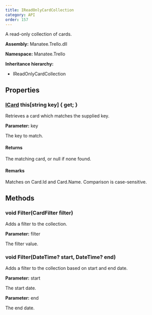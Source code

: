 ```yaml
---
title: IReadOnlyCardCollection
category: API
order: 157
---
```


A read-only collection of cards.

**Assembly:** Manatee.Trello.dll

**Namespace:** Manatee.Trello

**Inheritance hierarchy:**

- IReadOnlyCardCollection

## Properties

### [ICard](../ICard#icard) this[string key] { get; }

Retrieves a card which matches the supplied key.

**Parameter:** key

The key to match.

#### Returns

The matching card, or null if none found.

#### Remarks

Matches on Card.Id and Card.Name. Comparison is case-sensitive.

## Methods

### void Filter(CardFilter filter)

Adds a filter to the collection.

**Parameter:** filter

The filter value.

### void Filter(DateTime? start, DateTime? end)

Adds a filter to the collection based on start and end date.

**Parameter:** start

The start date.

**Parameter:** end

The end date.

